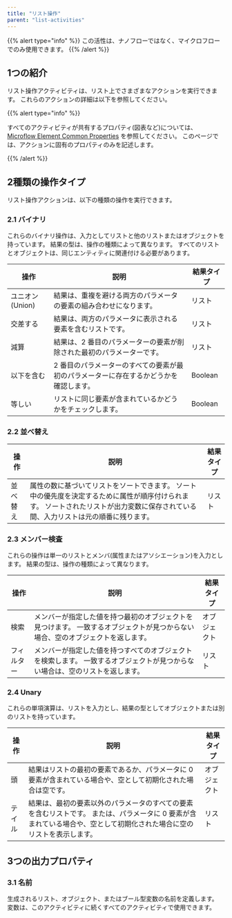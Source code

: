 ```yaml
---
title: "リスト操作"
parent: "list-activities"
---
```


{{% alert type="info" %}}
この活性は、ナノフローではなく、マイクロフローでのみ使用できます。
{{% /alert %}}

## 1つの紹介

リスト操作アクティビティは、リスト上でさまざまなアクションを実行できます。 これらのアクションの詳細は以下を参照してください。

{{% alert type="info" %}}

すべてのアクティビティが共有するプロパティ(図表など)については、 [Microflow Element Common Properties](microflow-element-common-properties) を参照してください。 このページでは、アクションに固有のプロパティのみを記述します。

{{% /alert %}}

## 2種類の操作タイプ

リスト操作アクションは、以下の種類の操作を実行できます。

### 2.1 バイナリ

これらのバイナリ操作は、入力としてリストと他のリストまたはオブジェクトを持っています。 結果の型は、操作の種類によって異なります。 すべてのリストとオブジェクトは、同じエンティティに関連付ける必要があります。

| 操作          | 説明                                           | 結果タイプ   |
| ----------- | -------------------------------------------- | ------- |
| ユニオン(Union) | 結果は、重複を避ける両方のパラメータの要素の組み合わせになります。            | リスト     |
| 交差する        | 結果は、両方のパラメータに表示される要素を含むリストです。                | リスト     |
| 減算          | 結果は、2 番目のパラメーターの要素が削除された最初のパラメーターです。         | リスト     |
| 以下を含む       | 2 番目のパラメーターのすべての要素が最初のパラメーターに存在するかどうかを確認します。 | Boolean |
| 等しい         | リストに同じ要素が含まれているかどうかをチェックします。                 | Boolean |

### 2.2 並べ替え

| 操作   | 説明                                                                                          | 結果タイプ |
| ---- | ------------------------------------------------------------------------------------------- | ----- |
| 並べ替え | 属性の数に基づいてリストをソートできます。 ソート中の優先度を決定するために属性が順序付けられます。 ソートされたリストが出力変数に保存されている間、入力リストは元の順番に残ります。 | リスト   |

### 2.3 メンバー検査

これらの操作は単一のリストとメンバ(属性またはアソシエーション)を入力とします。 結果の型は、操作の種類によって異なります。

| 操作    | 説明                                                               | 結果タイプ  |
| ----- | ---------------------------------------------------------------- | ------ |
| 検索    | メンバーが指定した値を持つ最初のオブジェクトを見つけます。 一致するオブジェクトが見つからない場合、空のオブジェクトを返します。 | オブジェクト |
| フィルター | メンバーが指定した値を持つすべてのオブジェクトを検索します。 一致するオブジェクトが見つからない場合は、空のリストを返します。  | リスト    |

### 2.4 Unary

これらの単項演算は、リストを入力とし、結果の型としてオブジェクトまたは別のリストを持っています。

| 操作  | 説明                                                                                    | 結果タイプ  |
| --- | ------------------------------------------------------------------------------------- | ------ |
| 頭   | 結果はリストの最初の要素であるか、パラメータに 0 要素が含まれている場合や、空として初期化された場合は空です。                              | オブジェクト |
| テイル | 結果は、最初の要素以外のパラメータのすべての要素を含むリストです。 または、パラメータに 0 要素が含まれている場合や、空として初期化された場合に空のリストを表示します。 | リスト    |

## 3つの出力プロパティ

### 3.1 名前

生成されるリスト、オブジェクト、またはブール型変数の名前を定義します。 変数は、このアクティビティに続くすべてのアクティビティで使用できます。
